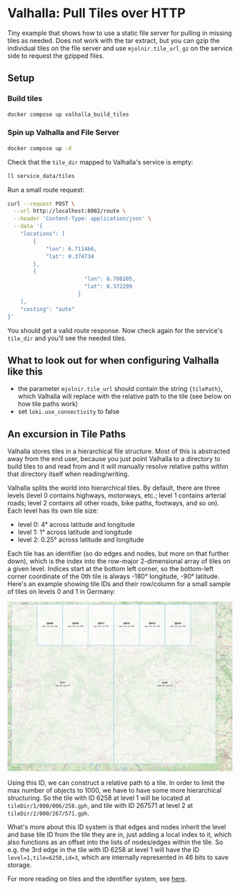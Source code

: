 # Valhalla: Pull Tiles over HTTP

Tiny example that shows how to use a static file server for pulling in missing tiles as needed.
Does not work with the tar extract, but you can gzip the individual tiles on the file server and use `mjolnir.tile_url_gz` on the service side to request the gzipped files.

## Setup

### Build tiles

```sh
docker compose up valhalla_build_tiles
```

### Spin up Valhalla and File Server

```sh
docker compose up -d
```

Check that the `tile_dir` mapped to Valhalla's service is empty:

```sh
ll service_data/tiles
```

Run a small route request:

```sh
curl --request POST \
  --url http://localhost:8002/route \
  --header 'Content-Type: application/json' \
  --data '{
	"locations": [
		{
			"lon": 6.711466,
			"lat": 0.374734
		},
		{
                        "lon": 6.708205,
                        "lat": 0.372299
                      }
	],
	"costing": "auto"
}'
```

You should get a valid route response. Now check again for the service's `tile_dir` and you'll see the needed tiles.

## What to look out for when configuring Valhalla like this

- the parameter `mjolnir.tile_url` should contain the string `{tilePath}`, which Valhalla will replace with the relative path to the tile (see below on how tile paths work)
- set `loki.use_connectivity` to false

## An excursion in Tile Paths

Valhalla stores tiles in a hierarchical file structure. Most of this is abstracted away from the end user,
because you just point Valhalla to a directory to build tiles to and read from and it will manually resolve
relative paths within that directory itself when reading/writing.

Valhalla splits the world into hierarchical tiles. By default, there are three levels (level 0
contains highways, motorways, etc.; level 1 contains arterial roads; level 2 contains all other roads,
bike paths, footways, and so on). Each level has its own tile size:

- level 0: 4° across latitude and longitude
- level 1: 1° across latitude and longitude
- level 2: 0.25° across latitude and longitude

Each tile has an identifier (so do edges and nodes, but more on that further down), which is the index into
the row-major 2-dimensional array of tiles on a given level. Indices start at the bottom left corner, so the
bottom-left corner coordinate of the 0th tile is always -180° longitude, -90° latitude. Here's an example
showing tile IDs and their row/column for a small sample of tiles on levels 0 and 1 in Germany:

![tiles.png](tiles.png)

Using this ID, we can construct a relative path to a tile. In order to limit the max number of objects
to 1000, we have to have some more hierarchical structuring. So the tile with ID 6258 at level 1 will be located at
`tileDir/1/000/006/258.gph`, and tile with ID 267571 at level 2 at `tileDir/2/000/267/571.gph`.

What's more about this ID system is that edges and nodes inherit the level and base tile ID from the tile they are in,
just adding a local index to it, which also functions as an offset into the lists of nodes/edges within the
tile. So e.g. the 3rd edge in the tile with ID 6258 at level 1 will have the ID `level=1,tile=6258,id=3`,
which are internally represented in 46 bits to save storage.

For more reading on tiles and the identifier system, see [here](https://valhalla.github.io/valhalla/tiles/).

